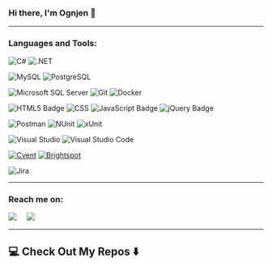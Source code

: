 ### Hi there, I'm Ognjen 👋

<hr>

### Languages and Tools:

![C#](https://img.shields.io/badge/C%23-239120?style=for-the-badge&logo=c-sharp&logoColor=white)
![.NET](https://img.shields.io/badge/.NET-5C2D91?style=for-the-badge&logo=.net&logoColor=white)

![MySQL](https://img.shields.io/badge/MySQL-005C84?style=for-the-badge&logo=mysql&logoColor=white)
![PostgreSQL](https://img.shields.io/badge/PostgreSQL-316192?style=for-the-badge&logo=postgresql&logoColor=white)

![Microsoft SQL Server](https://img.shields.io/badge/Microsoft_SQL_Server-CC2927?style=for-the-badge&logo=microsoft-sql-server&logoColor=white)
![Git](https://img.shields.io/badge/GIT-E44C30?style=for-the-badge&logo=git&logoColor=white)
![Docker](https://img.shields.io/badge/docker-%230db7ed.svg?style=for-the-badge&logo=docker&logoColor=white)

![HTML5 Badge](https://img.shields.io/badge/HTML5-E34F26?logo=html5&logoColor=fff&style=for-the-badge)
![CSS](https://img.shields.io/badge/CSS-239120?&style=for-the-badge&logo=css3&logoColor=white)
![JavaScript Badge](https://img.shields.io/badge/JavaScript-F7DF1E?logo=javascript&logoColor=000&style=for-the-badge)
![jQuery Badge](https://img.shields.io/badge/jQuery-0769AD?logo=jquery&logoColor=fff&style=for-the-badge)

![Postman](https://img.shields.io/badge/Postman-FF6C37?style=for-the-badge&logo=Postman&logoColor=white)
![NUnit](https://img.shields.io/badge/NUnit-100000?style=for-the-badge&logo=xUnit&logoColor=005B0B&labelColor=005B0B&color=005B0B)
![xUnit](https://img.shields.io/badge/xUnit-100000?style=for-the-badge&logo=xUnit&logoColor=5c2992&labelColor=5c2992&color=5c2992)

![Visual Studio](https://img.shields.io/badge/Visual_Studio-5C2D91?style=for-the-badge&logo=visual%20studio&logoColor=white)
![Visual Studio Code](https://img.shields.io/badge/Visual_Studio_Code-0078D4?style=for-the-badge&logo=visual%20studio%20code&logoColor=white)

[![Cvent](https://img.shields.io/badge/Cvent-006ae1?style=for-the-badge&logo=C&logoColor=white)](https://www.cvent.com/)
[![Brightspot](https://img.shields.io/badge/Brightspot-faf9f9?style=for-the-badge&logo=Okta&logoColor=red)](https://www.cvent.com/)

![Jira](https://img.shields.io/badge/Jira-0052CC?style=for-the-badge&logo=Jira&logoColor=white)

<hr>

### Reach me on:
<p align="left">
  <a href="mailto:andjelicb.ognjen@gmail.com"><img src="https://img.shields.io/badge/gmail-%23D14836.svg?&style=for-the-badge&logo=gmail&logoColor=white" /></a>&nbsp;&nbsp;&nbsp;&nbsp;
  <a target="_blank"href="https://www.linkedin.com/in/ognj3n/"><img src="https://img.shields.io/badge/LinkedIn-0077B5?style=for-the-badge&logo=linkedin&logoColor=white" /></a>&nbsp;&nbsp;&nbsp;&nbsp;
</p>

<hr>

<h2  align="left">💻 Check Out My Repos ⬇️ </h2>
